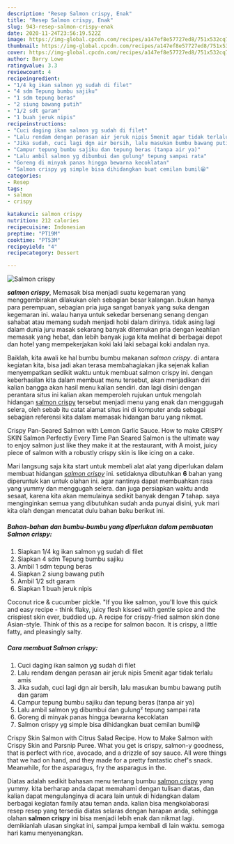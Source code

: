 ```yaml
---
description: "Resep Salmon crispy, Enak"
title: "Resep Salmon crispy, Enak"
slug: 943-resep-salmon-crispy-enak
date: 2020-11-24T23:56:19.522Z
image: https://img-global.cpcdn.com/recipes/a147ef8e57727ed8/751x532cq70/salmon-crispy-foto-resep-utama.jpg
thumbnail: https://img-global.cpcdn.com/recipes/a147ef8e57727ed8/751x532cq70/salmon-crispy-foto-resep-utama.jpg
cover: https://img-global.cpcdn.com/recipes/a147ef8e57727ed8/751x532cq70/salmon-crispy-foto-resep-utama.jpg
author: Barry Lowe
ratingvalue: 3.3
reviewcount: 4
recipeingredient:
- "1/4 kg ikan salmon yg sudah di filet"
- "4 sdm Tepung bumbu sajiku"
- "1 sdm tepung beras"
- "2 siung bawang putih"
- "1/2 sdt garam"
- "1 buah jeruk nipis"
recipeinstructions:
- "Cuci daging ikan salmon yg sudah di filet"
- "Lalu rendam dengan perasan air jeruk nipis 5menit agar tidak terlalu amis"
- "Jika sudah, cuci lagi dgn air bersih, lalu masukan bumbu bawang putih dan garam"
- "Campur tepung bumbu sajiku dan tepung beras (tanpa air ya)"
- "Lalu ambil salmon yg dibumbui dan gulung² tepung sampai rata"
- "Goreng di minyak panas hingga bewarna kecoklatan"
- "Salmon crispy yg simple bisa dihidangkan buat cemilan bumil😁"
categories:
- Resep
tags:
- salmon
- crispy

katakunci: salmon crispy 
nutrition: 212 calories
recipecuisine: Indonesian
preptime: "PT19M"
cooktime: "PT53M"
recipeyield: "4"
recipecategory: Dessert

---
```



![Salmon crispy](https://img-global.cpcdn.com/recipes/a147ef8e57727ed8/751x532cq70/salmon-crispy-foto-resep-utama.jpg)

<b><i>salmon crispy</i></b>, Memasak bisa menjadi suatu kegemaran yang menggembirakan dilakukan oleh sebagian besar kalangan. bukan hanya para perempuan, sebagian pria juga sangat banyak yang suka dengan kegemaran ini. walau hanya untuk sekedar bersenang senang dengan sahabat atau memang sudah menjadi hobi dalam dirinya. tidak asing lagi dalam dunia juru masak sekarang banyak ditemukan pria dengan keahlian memasak yang hebat, dan lebih banyak juga kita melihat di berbagai depot dan hotel yang mempekerjakan koki laki laki sebagai koki andalan nya.

Baiklah, kita awali ke hal bumbu bumbu makanan <i>salmon crispy</i>. di antara kegiatan kita, bisa jadi akan terasa membahagiakan jika sejenak kalian menyempatkan sedikit waktu untuk membuat salmon crispy ini. dengan keberhasilan kita dalam membuat menu tersebut, akan menjadikan diri kalian bangga akan hasil menu kalian sendiri. dan lagi disini dengan perantara situs ini kalian akan memperoleh rujukan untuk mengolah hidangan <u>salmon crispy</u> tersebut menjadi menu yang enak dan menggugah selera, oleh sebab itu catat alamat situs ini di komputer anda sebagai sebagian referensi kita dalam memasak hidangan baru yang nikmat.

Crispy Pan-Seared Salmon with Lemon Garlic Sauce. How to make CRISPY SKIN Salmon Perfectly Every Time Pan Seared Salmon is the ultimate way to enjoy salmon just like they make it at the restaurant, with A moist, juicy piece of salmon with a robustly crispy skin is like icing on a cake.


Mari langsung saja kita start untuk membeli alat alat yang diperlukan dalam membuat hidangan <u><i>salmon crispy</i></u> ini. setidaknya dibutuhkan <b>6</b> bahan yang diperuntuk kan untuk olahan ini. agar nantinya dapat membuahkan rasa yang yummy dan menggugah selera. dan juga persiapkan waktu anda sesaat, karena kita akan memulainya sedikit banyak dengan <b>7</b> tahap. saya menginginkan semua yang dibutuhkan sudah anda punyai disini, yuk mari kita olah dengan mencatat dulu bahan baku berikut ini.

<!--inarticleads1-->

##### Bahan-bahan dan bumbu-bumbu yang diperlukan dalam pembuatan Salmon crispy:

1. Siapkan 1/4 kg ikan salmon yg sudah di filet
1. Siapkan 4 sdm Tepung bumbu sajiku
1. Ambil 1 sdm tepung beras
1. Siapkan 2 siung bawang putih
1. Ambil 1/2 sdt garam
1. Siapkan 1 buah jeruk nipis


Coconut rice &amp; cucumber pickle. &#34;If you like salmon, you&#39;ll love this quick and easy recipe - think flaky, juicy flesh kissed with gentle spice and the crispiest skin ever, buddied up. A recipe for crispy-fried salmon skin done Asian-style. Think of this as a recipe for salmon bacon. It is crispy, a little fatty, and pleasingly salty. 

<!--inarticleads2-->

##### Cara membuat Salmon crispy:

1. Cuci daging ikan salmon yg sudah di filet
1. Lalu rendam dengan perasan air jeruk nipis 5menit agar tidak terlalu amis
1. Jika sudah, cuci lagi dgn air bersih, lalu masukan bumbu bawang putih dan garam
1. Campur tepung bumbu sajiku dan tepung beras (tanpa air ya)
1. Lalu ambil salmon yg dibumbui dan gulung² tepung sampai rata
1. Goreng di minyak panas hingga bewarna kecoklatan
1. Salmon crispy yg simple bisa dihidangkan buat cemilan bumil😁


Crispy Skin Salmon with Citrus Salad Recipe. How to Make Salmon with Crispy Skin and Parsnip Puree. What you get is crispy, salmon-y goodness, that is perfect with rice, avocado, and a drizzle of soy sauce. All were things that we had on hand, and they made for a pretty fantastic chef&#39;s snack. Meanwhile, for the asparagus, fry the asparagus in the. 

Diatas adalah sedikit bahasan menu tentang bumbu <u>salmon crispy</u> yang yummy. kita berharap anda dapat memahami dengan tulisan diatas, dan kalian dapat mengulanginya di acara lain untuk di hidangkan dalam berbagai kegiatan family atau teman anda. kalian bisa mengkolaborasi resep resep yang tersedia diatas selaras dengan harapan anda, sehingga olahan <b>salmon crispy</b> ini bisa menjadi lebih enak dan nikmat lagi. demikianlah ulasan singkat ini, sampai jumpa kembali di lain waktu. semoga hari kamu menyenangkan.
